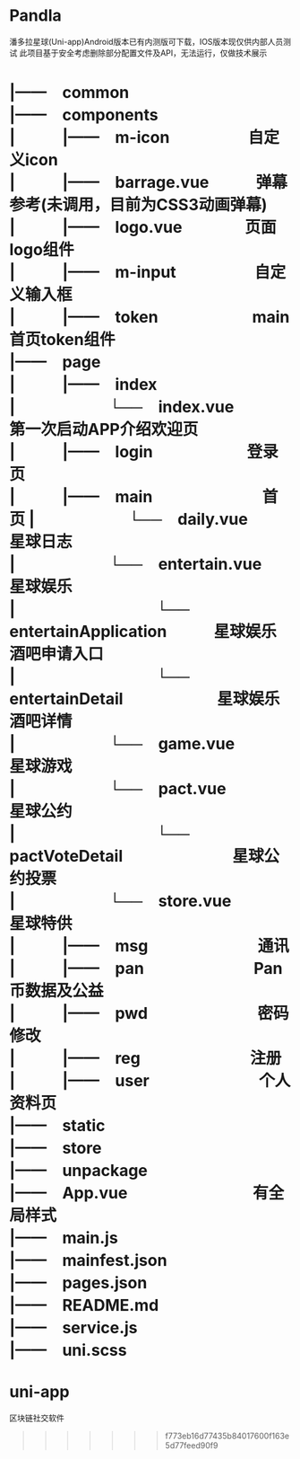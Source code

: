 # Pandla
潘多拉星球(Uni-app)Android版本已有内测版可下载，IOS版本现仅供内部人员测试
此项目基于安全考虑删除部分配置文件及API，无法运行，仅做技术展示

|——　common  
|——　components  
|　　　|——　m-icon　　　　　自定义icon  
|　　　|——　barrage.vue　　　弹幕参考(未调用，目前为CSS3动画弹幕)  
|　　　|——　logo.vue　　　　页面logo组件  
|　　　|——　m-input　　　　　自定义输入框  
|　　　|——　token　　　　　　main首页token组件  
|——　page  
|　　　|——　index  
|　　　　　　└──　index.vue　　　第一次启动APP介绍欢迎页  
|　　　|——　login　　　　　　登录页   
|　　　|——　main　　　　　　　首页
|　　　　　　└──　daily.vue　　　星球日志  
|　　　　　　└──　entertain.vue　星球娱乐  
|　　　　　　　　　└──　entertainApplication　　　星球娱乐酒吧申请入口  
|　　　　　　　　　└──　entertainDetail　　　　　　星球娱乐酒吧详情  
|　　　　　　└──　game.vue　　　　星球游戏  
|　　　　　　└──　pact.vue　　　　星球公约  
|　　　　　　　　　└──　pactVoteDetail　　　　　　　星球公约投票  
|　　　　　　└──　store.vue　　　星球特供  
|　　　|——　msg　　　　　　　通讯
|　　　|——　pan　　　　　　　Pan币数据及公益  
|　　　|——　pwd　　　　　　　密码修改  
|　　　|——　reg　　　　　　　注册  
|　　　|——　user　　　　　　　个人资料页  
|——　static  
|——　store  
|——　unpackage  
|——　App.vue　　　　　　　　有全局样式  
|——　main.js  
|——　mainfest.json  
|——　pages.json  
|——　README.md  
|——　service.js  
|——　uni.scss
=======
# uni-app
区块链社交软件
>>>>>>> f773eb16d77435b84017600f163e5d77feed90f9
